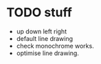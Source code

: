 # TODO stuff

- up down left right
- default line drawing
- check monochrome works.
- optimise line drawing.